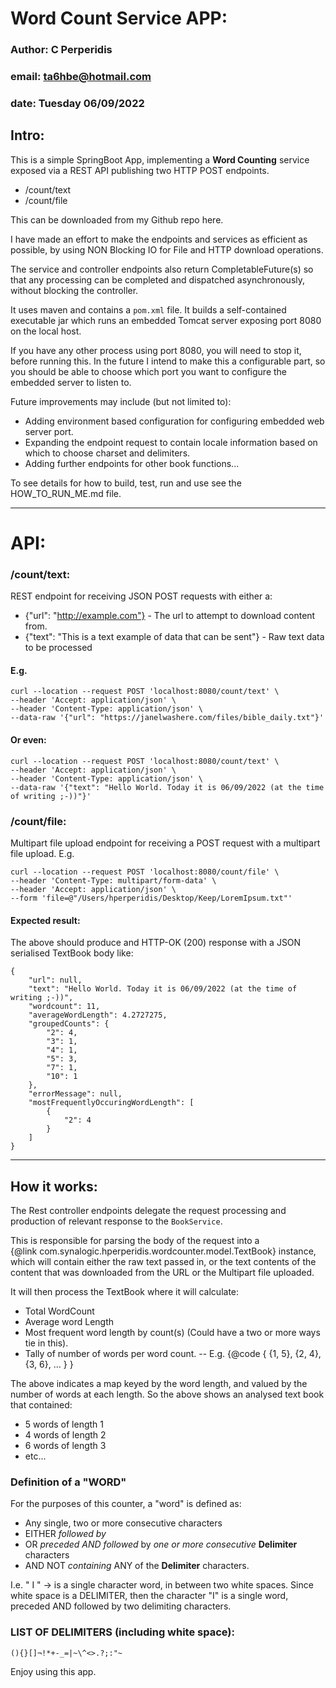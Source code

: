 # Word Count Service APP:
### Author: C Perperidis
### email: ta6hbe@hotmail.com
### date: Tuesday 06/09/2022

## Intro:
This is a simple SpringBoot App, implementing a **Word Counting** service exposed via a 
REST API publishing two HTTP POST endpoints.
- /count/text
- /count/file

This can be downloaded from my Github repo here.

I have made an effort to make the endpoints and services as efficient as possible, by 
using NON Blocking IO for File and HTTP download operations.

The service and controller endpoints also return CompletableFuture(s) so that any processing
can be completed and dispatched asynchronously, without blocking the controller.

It uses maven and contains a `pom.xml` file. It builds a self-contained executable
jar which runs an embedded Tomcat server exposing port 8080 on the local host.

If you have any other process using port 8080, you will need to stop it, before
running this. In the future I intend to make this a configurable part, so you should
be able to choose which port you want to configure the embedded server to listen to.

Future improvements may include (but not limited to):
- Adding environment based configuration for configuring embedded web server port.
- Expanding the endpoint request to contain locale information based on which to choose charset and delimiters.
- Adding further endpoints for other book functions... 

To see details for how to build, test, run and use see the HOW_TO_RUN_ME.md file.

---------------

# API:
### /count/text:

REST endpoint for receiving JSON POST requests with either a:
- {"url": "http://example.com"} - The url to attempt to download content from.
- {"text": "This is a text example of data that can be sent"} - Raw text data to be processed

#### E.g.

```
curl --location --request POST 'localhost:8080/count/text' \
--header 'Accept: application/json' \
--header 'Content-Type: application/json' \
--data-raw '{"url": "https://janelwashere.com/files/bible_daily.txt"}'
```

#### Or even:
```
curl --location --request POST 'localhost:8080/count/text' \
--header 'Accept: application/json' \
--header 'Content-Type: application/json' \
--data-raw '{"text": "Hello World. Today it is 06/09/2022 (at the time of writing ;-))"}'

```

### /count/file:
Multipart file upload endpoint for receiving a POST request with a multipart file upload.
E.g.
```
curl --location --request POST 'localhost:8080/count/file' \
--header 'Content-Type: multipart/form-data' \
--header 'Accept: application/json' \
--form 'file=@"/Users/hperperidis/Desktop/Keep/LoremIpsum.txt"'
```

#### Expected result:

The above should produce and HTTP-OK (200) response with a JSON serialised TextBook body like:
```
{
    "url": null,
    "text": "Hello World. Today it is 06/09/2022 (at the time of writing ;-))",
    "wordcount": 11,
    "averageWordLength": 4.2727275,
    "groupedCounts": {
        "2": 4,
        "3": 1,
        "4": 1,
        "5": 3,
        "7": 1,
        "10": 1
    },
    "errorMessage": null,
    "mostFrequentlyOccuringWordLength": [
        {
            "2": 4
        }
    ]
}
```

----------

## How it works:

The Rest controller endpoints delegate the request processing and production of
relevant response to the `BookService`.

This is responsible for parsing the body of the request into a  
{@link com.synalogic.hperperidis.wordcounter.model.TextBook} instance, 
which will contain either the raw text passed in, or the text contents of the 
content that was downloaded from the URL or the Multipart file uploaded.

It will then process the TextBook where it will calculate:
- Total WordCount
- Average word Length
- Most frequent word length by count(s) (Could have a two or more ways tie in this).
- Tally of number of words per word count.
  -- E.g.
  {@code
  {
  {1, 5},
  {2, 4},
  {3, 6},
  ...
  }
  }

The above indicates a map keyed by the word length, and valued by the number of words at each length.
So the above shows an analysed text book that contained:
- 5 words of length 1
- 4 words of length 2
- 6 words of length 3
- etc...

### Definition of a "WORD"
For the purposes of this counter, a "word" is defined as:

- Any single, two or more consecutive characters 
- EITHER _followed by_ 
- OR _preceded AND followed_ by _one or more consecutive_ **Delimiter** characters
- AND NOT _containing_ ANY of the **Delimiter** characters.

I.e.
" I " -> is a single character word, in between two white spaces. Since white space is a
DELIMITER, then the character "I" is a single word, preceded AND followed by two delimiting characters.

### LIST OF DELIMITERS (including white space):

`(){}[]¬!*+-_=|~\^<>.?;:"~ `

Enjoy using this app.

